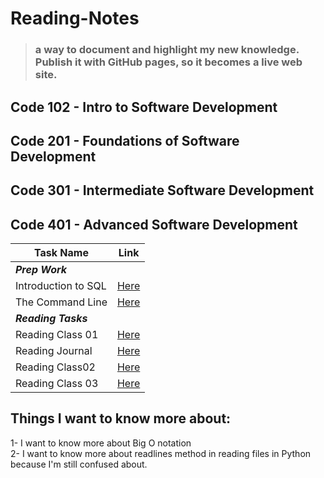 # Reading-Notes

> ### a way to document and highlight my new knowledge. Publish it with GitHub pages, so it becomes a live web site.

## Code 102 - Intro to Software Development

## Code 201 - Foundations of Software Development

## Code 301 - Intermediate Software Development

## Code 401 - Advanced Software Development

|Task Name |Link  |
--- | --- |
|***Prep Work***||
|Introduction to SQL|[Here](https://shathaalrayyani.github.io/reading-notes/Introduction-to-SQL/SQL-summary.html)|
|The Command Line|[Here](https://shathaalrayyani.github.io/reading-notes/The-Command-Line.html)|
| ***Reading Tasks***||
|Reading Class 01|[Here](https://shathaalrayyani.github.io/reading-notes/Reading-Classes/class01.html)|
|Reading Journal|[Here](https://shathaalrayyani.github.io/reading-notes/Reading-Classes/Learning-Journal.html)|
|Reading Class02|[Here](https://shathaalrayyani.github.io/reading-notes/Reading-Classes/Reading-Class02.html)|
|Reading Class 03|[Here](Reading-Classes/Reading-class03.md)|


## Things I want to know more about:
1- I want to know more about Big O notation </br>
2- I want to know more about readlines method in reading files in Python because I'm still confused about.  </br>
